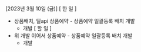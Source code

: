 [2023년 3월 10일 (금)]
[ 한 일 ]
* 상품배치, 딜api  상품예약 - 상품예약 일괄등록 배치 개발
    * 개발
[ 할 일 ]
* 위 개발 이어서  상품예약 - 상품예약 일괄등록 배치 개발
    * 개발
